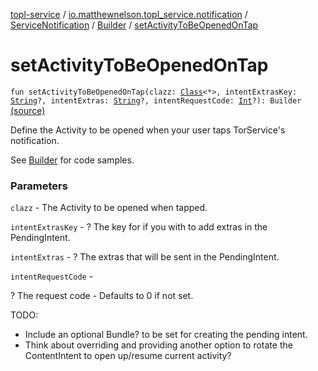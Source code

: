 [topl-service](../../../index.md) / [io.matthewnelson.topl_service.notification](../../index.md) / [ServiceNotification](../index.md) / [Builder](index.md) / [setActivityToBeOpenedOnTap](./set-activity-to-be-opened-on-tap.md)

# setActivityToBeOpenedOnTap

`fun setActivityToBeOpenedOnTap(clazz: `[`Class`](https://docs.oracle.com/javase/6/docs/api/java/lang/Class.html)`<*>, intentExtrasKey: `[`String`](https://kotlinlang.org/api/latest/jvm/stdlib/kotlin/-string/index.html)`?, intentExtras: `[`String`](https://kotlinlang.org/api/latest/jvm/stdlib/kotlin/-string/index.html)`?, intentRequestCode: `[`Int`](https://kotlinlang.org/api/latest/jvm/stdlib/kotlin/-int/index.html)`?): Builder` [(source)](https://github.com/05nelsonm/TorOnionProxyLibrary-Android/blob/master/topl-service/src/main/java/io/matthewnelson/topl_service/notification/ServiceNotification.kt#L175)

Define the Activity to be opened when your user taps TorService's notification.

See [Builder](index.md) for code samples.

### Parameters

`clazz` - The Activity to be opened when tapped.

`intentExtrasKey` - ? The key for if you with to add extras in the PendingIntent.

`intentExtras` - ? The extras that will be sent in the PendingIntent.

`intentRequestCode` -

? The request code - Defaults to 0 if not set.



TODO:


* Include an optional Bundle? to be set for creating the pending intent.
* Think about overriding and providing another option to rotate the ContentIntent
to open up/resume current activity?
